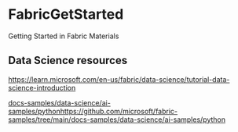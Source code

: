 # FabricGetStarted
Getting Started in Fabric Materials

## Data Science resources
https://learn.microsoft.com/en-us/fabric/data-science/tutorial-data-science-introduction

[docs-samples/data-science/ai-samples/python](https://github.com/microsoft/fabric-samples/tree/main/docs-samples/data-science/ai-samples/python)https://github.com/microsoft/fabric-samples/tree/main/docs-samples/data-science/ai-samples/python


